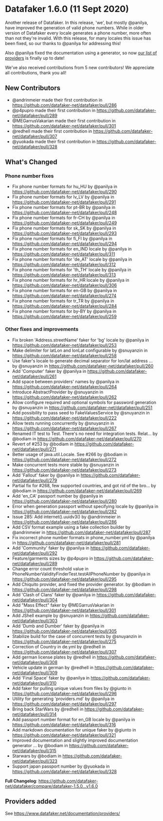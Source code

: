 # Datafaker 1.6.0 (11 Sept 2020)

Another release of Datafaker. In this release, 'we', but mostly @panilya, have improved the generation of valid
phone numbers. While in older version of Datafaker every locale generates a phone number, more often than not
they're invalid. With this release, for many locales this issue has been fixed, so our thanks to @panilya for
addressing this!

Also @panilya fixed the documentation using a generator, so now [our list of providers](https://www.datafaker.net/documentation/providers/) is finally up to date! 

We've also received contributions from 5 new contributors! We appreciate all contributions, thank you all!

## New Contributors

* @andrinmeier made their first contribution in https://github.com/datafaker-net/datafaker/pull/286
* @p4pupro made their first contribution in https://github.com/datafaker-net/datafaker/pull/289
* @MEGarrusVakarian made their first contribution in https://github.com/datafaker-net/datafaker/pull/301
* @redhell made their first contribution in https://github.com/datafaker-net/datafaker/pull/307
* @yuokada made their first contribution in https://github.com/datafaker-net/datafaker/pull/328

## What's Changed

### Phone number fixes

* Fix phone number formats for hu_HU by @panilya in https://github.com/datafaker-net/datafaker/pull/290
* Fix phone number formats for lv_LV by @panilya in https://github.com/datafaker-net/datafaker/pull/291
* Fix phone number formats for pt-BR by @panilya in https://github.com/datafaker-net/datafaker/pull/248
* Fix phone number formats for fr-CH by @panilya in https://github.com/datafaker-net/datafaker/pull/249
* Fix phone number formats for sk_SK by @panilya in https://github.com/datafaker-net/datafaker/pull/293
* Fix phone number formats for fi_FI by @panilya in https://github.com/datafaker-net/datafaker/pull/294
* Fix phone number formats for en_IND locale by @panilya in https://github.com/datafaker-net/datafaker/pull/311
* Fix phone number formats for 'de_AT' locale by @panilya in https://github.com/datafaker-net/datafaker/pull/312
* Fix phone number formats for 'th_TH' locale by @panilya in https://github.com/datafaker-net/datafaker/pull/313
* Fix phone number formats for hr_HR locale by @panilya in https://github.com/datafaker-net/datafaker/pull/306
* Fix phone number formats for en-GB by @panilya in https://github.com/datafaker-net/datafaker/pull/274
* Fix phone number formats for tr_TR by @panilya in https://github.com/datafaker-net/datafaker/pull/284
* Fix phone number formats for by-BY by @panilya in https://github.com/datafaker-net/datafaker/pull/259

### Other fixes and improvements

* Fix broken 'Address.streetName' faker for 'bg' locale by @panilya in https://github.com/datafaker-net/datafaker/pull/253
* Make delimiter for latLon and lonLat configurable by @snuyanzin in https://github.com/datafaker-net/datafaker/pull/258
* Use faker's locale to generate decimal separator for lon/lat address … by @snuyanzin in https://github.com/datafaker-net/datafaker/pull/260
* Add 'Computer' faker by @panilya in https://github.com/datafaker-net/datafaker/pull/261
* Add space between providers' names by @panilya in https://github.com/datafaker-net/datafaker/pull/264
* Introduce AbstractProvider by @snuyanzin in https://github.com/datafaker-net/datafaker/pull/262
* Allow configure required and optional symbols for password generation by @snuyanzin in https://github.com/datafaker-net/datafaker/pull/251
* Add possibility to pass seed to FakeValuesService by @snuyanzin in https://github.com/datafaker-net/datafaker/pull/222
* Allow tests running concurrently by @snuyanzin in https://github.com/datafaker-net/datafaker/pull/267
* Renamed IT test to Test. There's no need for integration tests. Relat… by @bodiam in https://github.com/datafaker-net/datafaker/pull/270
* Revert of #253 by @bodiam in https://github.com/datafaker-net/datafaker/pull/271
* Better usage of java.util.Locale. See #266 by @bodiam in https://github.com/datafaker-net/datafaker/pull/272
* Make concurrent tests more stable by @snuyanzin in https://github.com/datafaker-net/datafaker/pull/273
* Add 'Fallout' faker by @panilya in https://github.com/datafaker-net/datafaker/pull/279
* Partial fix for #268, few supported countries, and got rid of the bro… by @bodiam in https://github.com/datafaker-net/datafaker/pull/269
* Add 'en_CA' passport number by @panilya in https://github.com/datafaker-net/datafaker/pull/280
* Error when generation passport without specifying locale by @panilya in https://github.com/datafaker-net/datafaker/pull/282
* Issue 285: Add internet().uuidv3() by @andrinmeier in https://github.com/datafaker-net/datafaker/pull/286
* Add CSV format example using a fake collection builder by @andrinmeier in https://github.com/datafaker-net/datafaker/pull/287
* Fix incorrect phone number formats in phone_number.yml by @panilya in https://github.com/datafaker-net/datafaker/pull/281
* Add 'Community' faker by @panilya in https://github.com/datafaker-net/datafaker/pull/292
* Feature/garments sizes by @p4pupro in https://github.com/datafaker-net/datafaker/pull/289
* Change error count threshold value in PhoneNumberValidityFinderTest.testAllPhoneNumber by @panilya in https://github.com/datafaker-net/datafaker/pull/295
* Add Chiquito provider, and fixed the provider generator. by @bodiam in https://github.com/datafaker-net/datafaker/pull/298
* Add 'Clash of Clans' faker by @panilya in https://github.com/datafaker-net/datafaker/pull/304
* Add "Mass Effect" faker by @MEGarrusVakarian in https://github.com/datafaker-net/datafaker/pull/301
* Add JShell example by @snuyanzin in https://github.com/datafaker-net/datafaker/pull/303
* Add 'Dumb and Dumber' faker by @panilya in https://github.com/datafaker-net/datafaker/pull/305
* Stabilize build for the case of concurrent tests by @snuyanzin in https://github.com/datafaker-net/datafaker/pull/275
* Correction of Country in de.yml by @redhell in https://github.com/datafaker-net/datafaker/pull/307
* Add german license plates by @redhell in https://github.com/datafaker-net/datafaker/pull/308
* Vehicle update in german by @redhell in https://github.com/datafaker-net/datafaker/pull/309
* Add 'Final Space' faker by @panilya in https://github.com/datafaker-net/datafaker/pull/310
* Add faker for pulling unique values from files by @giunto in https://github.com/datafaker-net/datafaker/pull/296
* Utility for generating 'providers.md' by @panilya in https://github.com/datafaker-net/datafaker/pull/297
* Bring back StarWars by @redhell in https://github.com/datafaker-net/datafaker/pull/314
* Add passport number format for en_GB locale by @panilya in https://github.com/datafaker-net/datafaker/pull/316
* Add markdown documentation for unique faker by @giunto in https://github.com/datafaker-net/datafaker/pull/321
* Improved documentation and slightly improved documentation generator … by @bodiam in https://github.com/datafaker-net/datafaker/pull/315
* Starwars by @bodiam in https://github.com/datafaker-net/datafaker/pull/323
* Support japan passport number by @yuokada in https://github.com/datafaker-net/datafaker/pull/328

**Full Changelog**: https://github.com/datafaker-net/datafaker/compare/datafaker-1.5.0...v1.6.0

## Providers added

See https://www.datafaker.net/documentation/providers/
